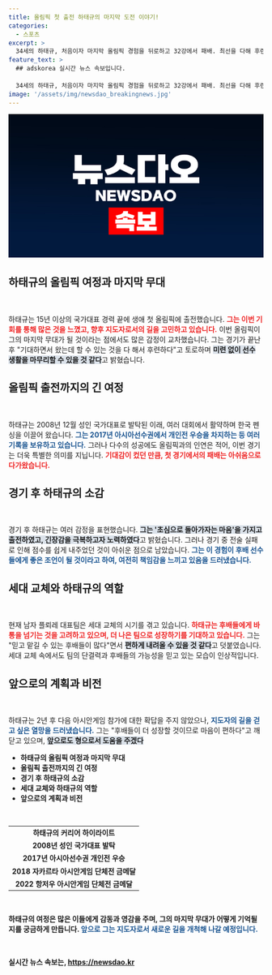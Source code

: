 ```yaml
---
title: 올림픽 첫 출전 하태규의 마지막 도전 이야기!
categories:
  - 스포츠
excerpt: >
  34세의 하태규, 처음이자 마지막 올림픽 경험을 뒤로하고 32강에서 패배. 최선을 다해 후련하다며 후배들에게 바통을 넘기는 마음을 전했다. 세대교체 속, 남자 플뢰레의 미래는 밝다! 
feature_text: >
  ## adskorea 실시간 뉴스 속보입니다.

  34세의 하태규, 처음이자 마지막 올림픽 경험을 뒤로하고 32강에서 패배. 최선을 다해 후련하다며 후배들에게 바통을 넘기는 마음을 전했다. 세대교체 속, 남자 플뢰레의 미래는 밝다! 
image: '/assets/img/newsdao_breakingnews.jpg'
---
```


<p><img src="/assets/img/newsdao_breakingnews.jpg" alt="adskorea 속보" /></p>

<h2 data-ke-size="size26">하태규의 올림픽 여정과 마지막 무대</h2>

<p data-ke-size="size16">&nbsp;</p>

<p>하태규는 15년 이상의 국가대표 경력 끝에 생애 첫 올림픽에 출전했습니다. <b><span style="color: #ee2323;">그는 이번 기회를 통해 많은 것을 느꼈고, 향후 지도자로서의 길을 고민하고 있습니다.</span></b> 이번 올림픽이 그의 마지막 무대가 될 것이라는 점에서도 많은 감정이 교차했습니다. 그는 경기가 끝난 후 "기대하면서 왔는데 할 수 있는 것을 다 해서 후련하다"고 토로하며 <b><span style="background-color: #21538527;">미련 없이 선수 생활을 마무리할 수 있을 것 같다</span></b>고 밝혔습니다.</p>

<h2 data-ke-size="size26">올림픽 출전까지의 긴 여정</h2>

<p data-ke-size="size16">&nbsp;</p>

<p>하태규는 2008년 12월 성인 국가대표로 발탁된 이래, 여러 대회에서 활약하며 한국 펜싱을 이끌어 왔습니다. <b><span style="color: #1a5490;">그는 2017년 아시아선수권에서 개인전 우승을 차지하는 등 여러 기록을 보유하고 있습니다.</span></b> 그러나 다수의 성공에도 올림픽과의 인연은 적어, 이번 경기는 더욱 특별한 의미를 지닙니다. <b><span style="color: #ee2323;">기대감이 컸던 만큼, 첫 경기에서의 패배는 아쉬움으로 다가왔습니다.</span></b></p>

<h2 data-ke-size="size26">경기 후 하태규의 소감</h2>

<p data-ke-size="size16">&nbsp;</p>

<p>경기 후 하태규는 여러 감정을 표현했습니다. <b><span style="background-color: #21538527;">그는 '초심으로 돌아가자는 마음'을 가지고 출전하였고, 긴장감을 극복하고자 노력하였다</span></b>고 밝혔습니다. 그러나 경기 중 전술 실패로 인해 점수를 쉽게 내주었던 것이 아쉬운 점으로 남았습니다. <b><span style="color: #1a5490;">그는 이 경험이 후배 선수들에게 좋은 조언이 될 것이라고 하여, 여전히 책임감을 느끼고 있음을 드러냈습니다.</span></b></p>

<h2 data-ke-size="size26">세대 교체와 하태규의 역할</h2>

<p data-ke-size="size16">&nbsp;</p>

<p>현재 남자 플뢰레 대표팀은 세대 교체의 시기를 겪고 있습니다. <b><span style="color: #ee2323;">하태규는 후배들에게 바통을 넘기는 것을 고려하고 있으며, 더 나은 팀으로 성장하기를 기대하고 있습니다.</span></b> 그는 "믿고 맡길 수 있는 후배들이 많다"면서 <b><span style="background-color: #21538527;">편하게 내려올 수 있을 것 같다</span></b>고 덧붙였습니다. 세대 교체 속에서도 팀의 단결력과 후배들의 가능성을 믿고 있는 모습이 인상적입니다.</p>

<h2 data-ke-size="size26">앞으로의 계획과 비전</h2>

<p data-ke-size="size16">&nbsp;</p>

<p>하태규는 2년 후 다음 아시안게임 참가에 대한 확답을 주지 않았으나, <b><span style="color: #1a5490;">지도자의 길을 걷고 싶은 열망을 드러냈습니다.</span></b> 그는 "후배들이 더 성장할 것이므로 마음이 편하다"고 깨닫고 있으며, <b><span style="background-color: #21538527;">앞으로도 형으로서 도움을 주겠다</span></b고 다짐했습니다. 이러한 자세가 그를 더욱 존경받는 선수로 만들어 줄 것입니다.</p>

<ul>
    <li>하태규의 올림픽 여정과 마지막 무대</li>
    <li>올림픽 출전까지의 긴 여정</li>
    <li>경기 후 하태규의 소감</li>
    <li>세대 교체와 하태규의 역할</li>
    <li>앞으로의 계획과 비전</li>
</ul>

<p data-ke-size="size16">&nbsp;</p>

<table>
    <tr>
        <td style="text-align: center; height: 17px;"><b>하태규의 커리어 하이라이트</b></td>
    </tr>
    <tr>
        <td style="text-align: center; height: 17px;">2008년 성인 국가대표 발탁</td>
    </tr>
    <tr>
        <td style="text-align: center; height: 17px;">2017년 아시아선수권 개인전 우승</td>
    </tr>
    <tr>
        <td style="text-align: center; height: 17px;">2018 자카르타 아시안게임 단체전 금메달</td>
    </tr>
    <tr>
        <td style="text-align: center; height: 17px;">2022 항저우 아시안게임 단체전 금메달</td>
    </tr>
</table>

<p data-ke-size="size16">&nbsp;</p>

<p>하태규의 여정은 많은 이들에게 감동과 영감을 주며, 그의 마지막 무대가 어떻게 기억될지를 궁금하게 만듭니다. <b><span style="color: #1a5490;">앞으로 그는 지도자로서 새로운 길을 개척해 나갈 예정입니다.</span></b> </p>

<p data-ke-size="size16">&nbsp;</p>
실시간 뉴스 속보는, <a href="https://newsdao.kr" rel="dofollow">https://newsdao.kr</a>


